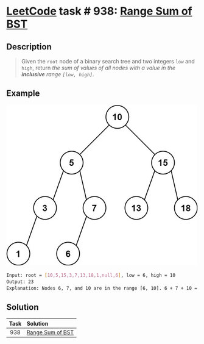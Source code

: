 # [LeetCode][leetcode] task # 938: [Range Sum of BST][task]

Description
-----------

> Given the `root` node of a binary search tree and two integers `low` and `high`,
> return _the sum of values of all nodes with a value in the **inclusive** range `[low, high]`_.

 Example
-------

![tree.png](image/tree.png)

```sh
Input: root = [10,5,15,3,7,13,18,1,null,6], low = 6, high = 10
Output: 23
Explanation: Nodes 6, 7, and 10 are in the range [6, 10]. 6 + 7 + 10 = 23.
```

Solution
--------

| Task | Solution                     |
|:----:|:-----------------------------|
| 938  | [Range Sum of BST][solution] |


[leetcode]: <http://leetcode.com/>
[task]: <https://leetcode.com/problems/range-sum-of-bst/>
[solution]: <https://github.com/wellaxis/praxis-leetcode/blob/main/src/main/java/com/witalis/praxis/leetcode/task/h10/p938/option/Practice.java>
